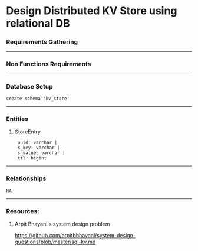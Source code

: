 # Design Distributed KV Store using relational DB

### Requirements Gathering

---

### Non Functions Requirements


---

### Database Setup
    create schema 'kv_store'

---

### Entities
1. StoreEntry
            
        uuid: varchar | 
        s_key: varchar | 
        s_value: varchar | 
        ttl: bigint

---

### Relationships

    NA

---

### Resources:
1. Arpit Bhayani's system design problem

   https://github.com/arpitbbhayani/system-design-questions/blob/master/sql-kv.md
